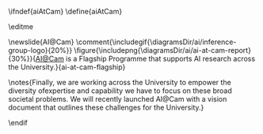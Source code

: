 \ifndef{aiAtCam}
\define{aiAtCam}

\editme


\newslide{AI@Cam}
\comment{\includegif{\diagramsDir/ai/inference-group-logo}{20%}}
\figure{\includepng{\diagramsDir/ai/ai-at-cam-report}{30%}}{[AI@Cam](https://www.cam.ac.uk/system/files/aicam_review_april22.pdf) is a Flagship Programme that supports AI research across the University.}{ai-at-cam-flagship}

\notes{Finally, we are working across the University to empower the diversity ofexpertise and capability we have to focus on these broad societal problems. We will recently launched AI@Cam with a vision document that outlines these challenges for the University.}

\endif

